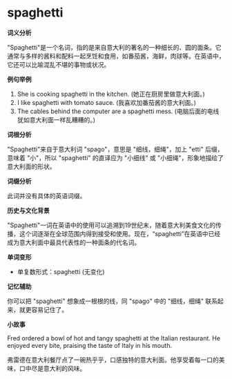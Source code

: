 # spaghetti

**词义分析**

  

"Spaghetti"是一个名词，指的是来自意大利的著名的一种细长的、圆的面条。它通常与多样的酱料和配料一起烹饪和食用，如番茄酱，海鲜，肉球等。在英语中，它还可以比喻混乱不堪的事物或状况。

  

**例句举例**

  

1.  She is cooking spaghetti in the kitchen. (她正在厨房里做意大利面。)
2.  I like spaghetti with tomato sauce. (我喜欢加番茄酱的意大利面。)
3.  The cables behind the computer are a spaghetti mess. (电脑后面的电线犹如意大利面一样乱糟糟的。)

  

**词根分析**

  

"Spaghetti"来自于意大利词 "spago"，意思是 "细线，细绳"，加上 "etti" 后缀，意味着 "小"，所以 "spaghetti" 的直译应为 "小细线" 或 "小细绳"，形象地描绘了意大利面的形状。

  

**词缀分析**

  

此词并没有具体的英语词缀。

  

**历史与文化背景**

  

"Spaghetti"一词在英语中的使用可以追溯到19世纪末，随着意大利美食文化的传播，这个词逐渐在全球范围内得到接受和使用。现在，“spaghetti”在英语中已经成为意大利面中最具代表性的一种面条的代名词。

  

**单词变形**

  

*   单复数形式：spaghetti (无变化)

  

**记忆辅助**

  

你可以把 "spaghetti" 想象成一根根的线，同 "spago" 中的 "细线，细绳" 联系起来，就更容易记住了。

  

**小故事**

  

Fred ordered a bowl of hot and tangy spaghetti at the Italian restaurant. He enjoyed every bite, praising the taste of Italy in his mouth.

  

弗雷德在意大利餐厅点了一碗热乎乎，口感独特的意大利面。他享受着每一口的美味，口中尽是意大利的风味。
